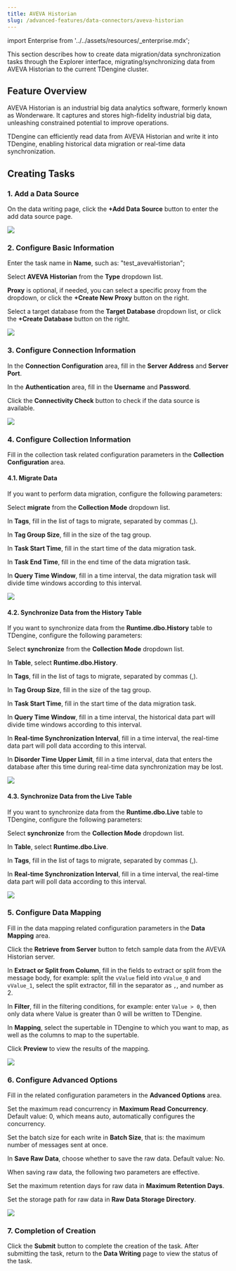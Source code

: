 ```yaml
---
title: AVEVA Historian
slug: /advanced-features/data-connectors/aveva-historian
---
```


import Enterprise from '../../assets/resources/_enterprise.mdx';

<Enterprise/>

This section describes how to create data migration/data synchronization tasks through the Explorer interface, migrating/synchronizing data from AVEVA Historian to the current TDengine cluster.

## Feature Overview

AVEVA Historian is an industrial big data analytics software, formerly known as Wonderware. It captures and stores high-fidelity industrial big data, unleashing constrained potential to improve operations.

TDengine can efficiently read data from AVEVA Historian and write it into TDengine, enabling historical data migration or real-time data synchronization.

## Creating Tasks

### 1. Add a Data Source

On the data writing page, click the **+Add Data Source** button to enter the add data source page.

![](../../assets/aveva-historian-01.png)

### 2. Configure Basic Information

Enter the task name in **Name**, such as: "test_avevaHistorian";

Select **AVEVA Historian** from the **Type** dropdown list.

**Proxy** is optional, if needed, you can select a specific proxy from the dropdown, or click the **+Create New Proxy** button on the right.

Select a target database from the **Target Database** dropdown list, or click the **+Create Database** button on the right.

![](../../assets/aveva-historian-02.png)

### 3. Configure Connection Information

In the **Connection Configuration** area, fill in the **Server Address** and **Server Port**.

In the **Authentication** area, fill in the **Username** and **Password**.

Click the **Connectivity Check** button to check if the data source is available.

![](../../assets/aveva-historian-03.png)

### 4. Configure Collection Information

Fill in the collection task related configuration parameters in the **Collection Configuration** area.

#### 4.1. Migrate Data

If you want to perform data migration, configure the following parameters:

Select **migrate** from the **Collection Mode** dropdown list.

In **Tags**, fill in the list of tags to migrate, separated by commas (,).

In **Tag Group Size**, fill in the size of the tag group.

In **Task Start Time**, fill in the start time of the data migration task.

In **Task End Time**, fill in the end time of the data migration task.

In **Query Time Window**, fill in a time interval, the data migration task will divide time windows according to this interval.

![](../../assets/aveva-historian-04.png)

#### 4.2. Synchronize Data from the History Table

If you want to synchronize data from the **Runtime.dbo.History** table to TDengine, configure the following parameters:

Select **synchronize** from the **Collection Mode** dropdown list.

In **Table**, select **Runtime.dbo.History**.

In **Tags**, fill in the list of tags to migrate, separated by commas (,).

In **Tag Group Size**, fill in the size of the tag group.

In **Task Start Time**, fill in the start time of the data migration task.

In **Query Time Window**, fill in a time interval, the historical data part will divide time windows according to this interval.

In **Real-time Synchronization Interval**, fill in a time interval, the real-time data part will poll data according to this interval.

In **Disorder Time Upper Limit**, fill in a time interval, data that enters the database after this time during real-time data synchronization may be lost.

![](../../assets/aveva-historian-05.png)

#### 4.3. Synchronize Data from the Live Table

If you want to synchronize data from the **Runtime.dbo.Live** table to TDengine, configure the following parameters:

Select **synchronize** from the **Collection Mode** dropdown list.

In **Table**, select **Runtime.dbo.Live**.

In **Tags**, fill in the list of tags to migrate, separated by commas (,).

In **Real-time Synchronization Interval**, fill in a time interval, the real-time data part will poll data according to this interval.

![](../../assets/aveva-historian-06.png)

### 5. Configure Data Mapping

Fill in the data mapping related configuration parameters in the **Data Mapping** area.

Click the **Retrieve from Server** button to fetch sample data from the AVEVA Historian server.

In **Extract or Split from Column**, fill in the fields to extract or split from the message body, for example: split the `vValue` field into `vValue_0` and `vValue_1`, select the split extractor, fill in the separator as `,`, and number as 2.

In **Filter**, fill in the filtering conditions, for example: enter `Value > 0`, then only data where Value is greater than 0 will be written to TDengine.

In **Mapping**, select the supertable in TDengine to which you want to map, as well as the columns to map to the supertable.

Click **Preview** to view the results of the mapping.

![](../../assets/aveva-historian-07.png)

### 6. Configure Advanced Options

Fill in the related configuration parameters in the **Advanced Options** area.

Set the maximum read concurrency in **Maximum Read Concurrency**. Default value: 0, which means auto, automatically configures the concurrency.

Set the batch size for each write in **Batch Size**, that is: the maximum number of messages sent at once.

In **Save Raw Data**, choose whether to save the raw data. Default value: No.

When saving raw data, the following two parameters are effective.

Set the maximum retention days for raw data in **Maximum Retention Days**.

Set the storage path for raw data in **Raw Data Storage Directory**.

![](../../assets/aveva-historian-08.png)

### 7. Completion of Creation

Click the **Submit** button to complete the creation of the task. After submitting the task, return to the **Data Writing** page to view the status of the task.
